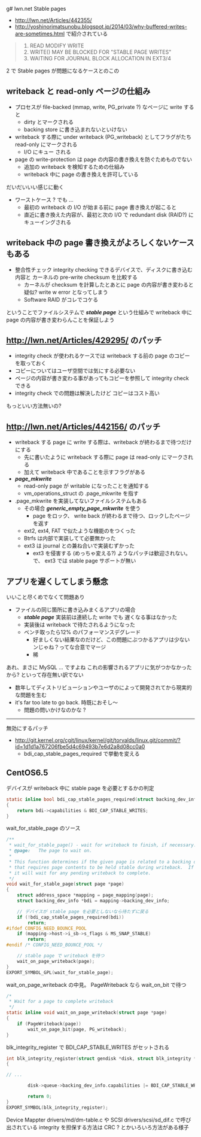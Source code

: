 g# lwn.net Stable pages

 * http://lwn.net/Articles/442355/
 * http://yoshinorimatsunobu.blogspot.jp/2014/03/why-buffered-writes-are-sometimes.html で紹介されている
 
> 1. READ MODIFY WRITE
> 2. WRITE() MAY BE BLOCKED FOR "STABLE PAGE WRITES"
> 3. WAITING FOR JOURNAL BLOCK ALLOCATION IN EXT3/4

2 で Stable pages が問題になるケースとのこの

## writeback と read-only ページの仕組み

 * プロセスが file-backed (mmap, write, PG_private ?) なページに write すると
   * dirty とマークされる
   * backing store に書き込まれないといけない
 * writeback する際に under writeback (PG_writeback) としてフラグがたち read-only にマークされる
   * I/O にキュー される
 * page の write-protection は page の内容の書き換えを防ぐためものでない
   * 追加の writeback を検知するための仕組み
   * writeback 中に page の書き換えを許可している
   
だいだいいい感じに動く

 * ワーストケース ? でも ...
   * 最初の writeback の I/O が始まる前に page 書き換えが起こると
   * 直近に書き換えた内容が、最初と次の I/O で redundant disk (RAID?) に キューイングされる

## writeback 中の page 書き換えがよろしくないケースもある

 * 整合性チェック integrity checking できるデバイスで、ディスクに書き込む内容と 
カーネルの pre-write checksum を比較する
   * カーネルが checksum を計算したとあとに page の内容が書き変わると 疑似? write w error となってしまう
   * Software RAID がコレでコケる

ということでファイルシステムで ___stable page___ という仕組みで writeback 中に page の内容が書き変わらんことを保証しよう

## http://lwn.net/Articles/429295/ のパッチ

 * integrity check が使われるケースでは writeback する前の page のコピーを取っておく
  * コピーについてはユーザ空間では気にする必要ない
  * ページの内容が書き変わる事があってもコピーを参照して integrity check できる
  * integrity check での問題は解決したけど コピーはコスト高い

もっといい方法無いの?  

## http://lwn.net/Articles/442156/ のパッチ

 * writeback する page に write する際は、writeback が終わるまで待つだけにする
   * 先に書いたように writeback する際に page は read-only にマークされる
   * 加えて writeback 中であることを示すフラグがある
 * ___page_mkwrite___
   * read-only page が writable になったことを通知する
   * vm_operations_struct の .page_mkwrite を指す
 * .page_mkwrite を実装してないファイルシステムもある
   * その場合 ___generic_empty_page_mkwrite___ を使う
     * page をロック、 write back が終わるまで待つ、ロックしたページを返す
   * ext2, ext4, FAT で似たような機能のをつくった
   * Btrfs は内部で実装してて必要無かった
   * ext3 は journal との兼ね合いで実装むずかった
     * ext3 を侵害する (めっちゃ変える?) ようなパッチは歓迎されない。で、 ext3 では stable page サポートが無い

## アプリを遅くしてしまう懸念

いいこと尽くめでなくて問題あり

 * ファイルの同じ箇所に書き込みまくるアプリの場合
   * ___stable page___ 実装前は連続した write でも 遅くなる事はなかった
   * 実装後は writeback で待たされるようになった
   * ベンチ取ったら12% のパフォーマンスデグレード
     * 好ましくない結果なのだけど、この問題にぶつかるアプリは少ないンじゃね？ってな合意でマージ
     * 稀
     
あれ、まさに MySQL ... ですよね
これの影響されるアプリに気がつかなかったから? といって存在無い訳でない

 * 数年してディストリビューションやユーザのによって開発されてから現実的な問題を生む
 * it's far too late to go back.  時既におそし〜
   * 問題の問いかけなのかな ?

----   

無効にするパッチ

 * http://git.kernel.org/cgit/linux/kernel/git/torvalds/linux.git/commit/?id=1d1d1a767206fbe5d4c69493b7e6d2a8d08cc0a0
   * bdi_cap_stable_pages_required で挙動を変える

## CentOS6.5

デバイスが writeback 中に stable page を必要とするかの判定

```c
static inline bool bdi_cap_stable_pages_required(struct backing_dev_info *bdi)
{
	return bdi->capabilities & BDI_CAP_STABLE_WRITES;
}
```

wait_for_stable_page のソース

```c
/**
 * wait_for_stable_page() - wait for writeback to finish, if necessary.
 * @page:	The page to wait on.
 *
 * This function determines if the given page is related to a backing device
 * that requires page contents to be held stable during writeback.  If so, then
 * it will wait for any pending writeback to complete.
 */
void wait_for_stable_page(struct page *page)
{
	struct address_space *mapping = page_mapping(page);
	struct backing_dev_info *bdi = mapping->backing_dev_info;

    // デバイスが stable page を必要としないなら待たずに戻る
	if (!bdi_cap_stable_pages_required(bdi))
		return;
#ifdef CONFIG_NEED_BOUNCE_POOL
	if (mapping->host->i_sb->s_flags & MS_SNAP_STABLE)
		return;
#endif /* CONFIG_NEED_BOUNCE_POOL */

    // stable page で writeback を待つ
	wait_on_page_writeback(page);
}
EXPORT_SYMBOL_GPL(wait_for_stable_page);
```

wait_on_page_writeback の中見。 PageWriteback なら wait_on_bit で待つ

```c
/* 
 * Wait for a page to complete writeback
 */
static inline void wait_on_page_writeback(struct page *page)
{
	if (PageWriteback(page))
		wait_on_page_bit(page, PG_writeback);
}
```

blk_integrity_register で BDI_CAP_STABLE_WRITES がセットされる

```c
int blk_integrity_register(struct gendisk *disk, struct blk_integrity *template)
{

// ...

        disk->queue->backing_dev_info.capabilities |= BDI_CAP_STABLE_WRITES;

        return 0;
}
EXPORT_SYMBOL(blk_integrity_register);
```

Device Mappter drivers/md/dm-table.c や SCSI drivers/scsi/sd_dif.c で呼び出されている
integrity を担保する方法は CRC ? とかいろいろ方法がある様子